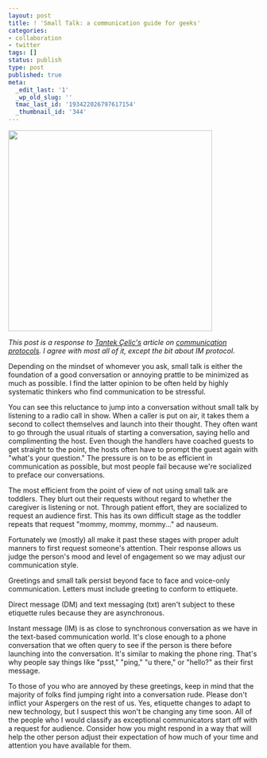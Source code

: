 ```yaml
---
layout: post
title: ! 'Small Talk: a communication guide for geeks'
categories:
- collaboration
- twitter
tags: []
status: publish
type: post
published: true
meta:
  _edit_last: '1'
  _wp_old_slug: ''
  tmac_last_id: '193422026797617154'
  _thumbnail_id: '344'
---
```

<img src="http://skinnywhitegirl.com/blog/wp-content/uploads/2011/03/communication-protocols1.jpg" alt="" title="communication-protocols" width="410" height="403" class="aligncenter size-full wp-image-344" />

<em>This post is a response to <a href="http://tantek.com">Tantek Çelic's</a> article on <a href="http://tantek.pbworks.com/w/page/19402879/CommunicationProtocols#Dontpresencequery">communication protocols</a>. I agree with most all of it, except the bit about IM protocol.</em>

Depending on the mindset of whomever you ask, small talk is either the foundation of a good conversation or annoying prattle to be minimized as much as possible. I find the latter opinion to be often held by highly systematic thinkers who find communication to be stressful.

You can see this reluctance to jump into a conversation without small talk by listening to a radio call in show. When a caller is put on air, it takes them a second to collect themselves and launch into their thought. They often want to go through the usual rituals of starting a conversation, saying hello and complimenting the host. Even though the handlers have coached guests to get straight to the point, the hosts often have to prompt the guest again with "what's your question." The pressure is on to be as efficient in communication as possible, but most people fail because we're socialized to preface our conversations.

The most efficient from the point of view of not using small talk are toddlers. They blurt out their requests without regard to whether the caregiver is listening or not. Through patient effort, they are socialized to request an audience first. This has its own difficult stage as the toddler repeats that request "mommy, mommy, mommy..." ad nauseum. 

Fortunately we (mostly) all make it past these stages with proper adult manners to first request someone's attention. Their response allows us judge the person's mood and level of engagement so we may adjust our communication style.

Greetings and small talk persist beyond face to face and voice-only communication. Letters must include greeting to conform to ettiquete.

Direct message (DM) and text messaging (txt) aren't subject to these etiquette rules because they are asynchronous.

Instant message (IM) is as close to synchronous conversation as we have in the text-based communication world. It's close enough to a phone conversation that we often query to see if the person is there before launching into the conversation. It's similar to making the phone ring. That's why people say things like "psst," "ping," "u there," or "hello?" as their first message.

To those of you who are annoyed by these greetings, keep in mind that the majority of folks find jumping right into a conversation rude. Please don't inflict your Aspergers on the rest of us. Yes, etiquette changes to adapt to new technology, but I suspect this won't be changing any time soon. All of the people who I would classify as exceptional communicators start off with a request for audience. Consider how you might respond in a way that will help the other person adjust their expectation of how much of your time and attention you have available for them.
